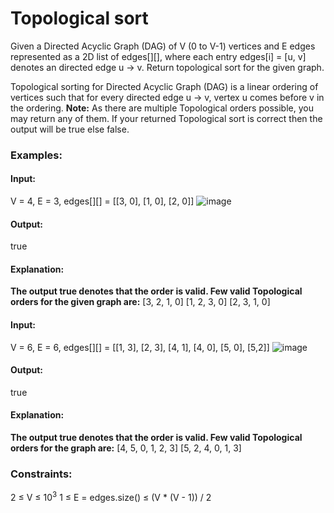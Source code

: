 # Topological sort
Given a Directed Acyclic Graph (DAG) of V (0 to V-1) vertices and E edges represented as a 2D list of edges[][], where each entry edges[i] = [u, v] denotes an directed edge u -> v. Return topological sort for the given graph.

Topological sorting for Directed Acyclic Graph (DAG) is a linear ordering of vertices such that for every directed edge u -> v, vertex u comes before v in the ordering.
**Note:** As there are multiple Topological orders possible, you may return any of them. If your returned Topological sort is correct then the output will be true else false.

### Examples:
#### Input:
V = 4, E = 3, edges[][] = [[3, 0], [1, 0], [2, 0]]
![image](https://github.com/user-attachments/assets/96902e17-34c6-420f-8441-c26481e42935)
#### Output:
true
#### Explanation: 
**The output true denotes that the order is valid. Few valid Topological orders for the given graph are:**
[3, 2, 1, 0]
[1, 2, 3, 0]
[2, 3, 1, 0]

#### Input:
V = 6, E = 6, edges[][] = [[1, 3], [2, 3], [4, 1], [4, 0], [5, 0], [5,2]]
![image](https://github.com/user-attachments/assets/cdbedd5d-ffcb-4d71-a55c-6921239f8222)
#### Output:
true
#### Explanation:
**The output true denotes that the order is valid. Few valid Topological orders for the graph are:**
[4, 5, 0, 1, 2, 3]
[5, 2, 4, 0, 1, 3]

### Constraints:
2  ≤  V  ≤  $`10^3`$
1  ≤  E = edges.size()  ≤  (V * (V - 1)) / 2

